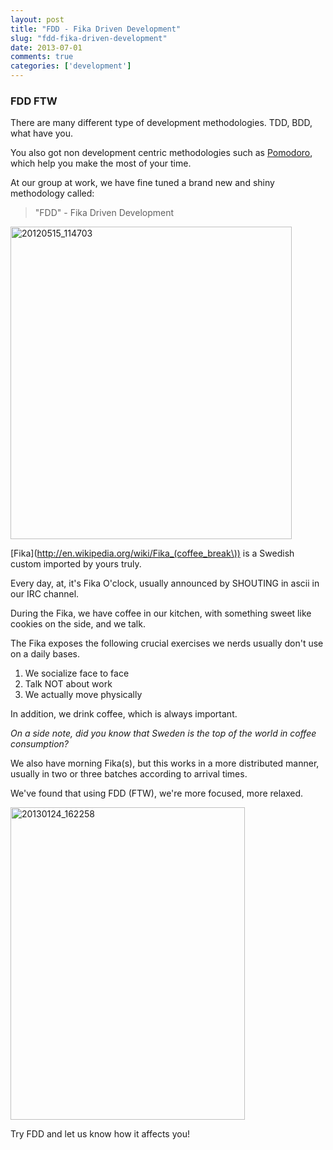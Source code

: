 ```yaml
---
layout: post
title: "FDD - Fika Driven Development"
slug: "fdd-fika-driven-development"
date: 2013-07-01
comments: true
categories: ['development']
---
```


### FDD FTW

There are many different type of development methodologies.
TDD, BDD, what have you.

You also got non development centric methodologies such as [Pomodoro](http://en.wikipedia.org/wiki/Pomodoro_Technique), which help you make the most of your time.

At our group at work, we have fine tuned a brand new and shiny methodology called:

> "FDD" - Fika Driven Development

<a href="http://www.flickr.com/photos/95976343@N07/9183316801/" title="20120515_114703 by erikzaadi, on Flickr"><img src="http://farm4.staticflickr.com/3694/9183316801_9dd182e6eb.jpg" width="450" height="500" alt="20120515_114703"></a>

[Fika](http://en.wikipedia.org/wiki/Fika_(coffee_break\)) is a Swedish custom imported by yours truly.

Every day, at, it's Fika O'clock, usually announced by SHOUTING in ascii in our IRC channel.

During the Fika, we have coffee in our kitchen, with something sweet like cookies on the side, and we talk.

The Fika exposes the following crucial exercises we nerds usually don't use on a daily bases.

1. We socialize face to face
2. Talk NOT about work
3. We actually move physically

In addition, we drink coffee, which is always important.

_On a side note, did you know that Sweden is the top of the world in coffee consumption?_

We also have morning Fika(s), but this works in a more distributed manner, usually in two or three batches according to arrival times. 

We've found that using FDD (FTW), we're more focused, more relaxed.

<a href="http://www.flickr.com/photos/95976343@N07/9185525574/" title="20130124_162258 by erikzaadi, on Flickr"><img src="http://farm4.staticflickr.com/3768/9185525574_df3f27264c.jpg" width="375" height="500" alt="20130124_162258"></a>

Try FDD and let us know how it affects you!
